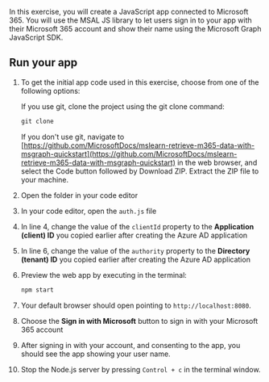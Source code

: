 In this exercise, you will create a JavaScript app connected to Microsoft 365. You will use the MSAL JS library to let users sign in to your app with their Microsoft 365 account and show their name using the Microsoft Graph JavaScript SDK. 

## Run your app

1. To get the initial app code used in this exercise, choose from one of the following options:

    If you use git, clone the project using the git clone command:

    ```cmd
    git clone
    ```

    If you don't use git, navigate to [https://github.com/MicrosoftDocs/mslearn-retrieve-m365-data-with-msgraph-quickstart](https://github.com/MicrosoftDocs/mslearn-retrieve-m365-data-with-msgraph-quickstart) in the web browser, and select the Code button followed by Download ZIP. Extract the ZIP file to your machine.

1. Open the folder in your code editor
1. In your code editor, open the `auth.js` file
1. In line 4, change the value of the `clientId` property to the **Application (client) ID** you copied earlier after creating the Azure AD application
1. In line 6, change the value of the `authority` property to the **Directory (tenant) ID** you copied earlier after creating the Azure AD application
1. Preview the web app by executing in the terminal:

    ```cmd
    npm start
    ```

1. Your default browser should open pointing to `http://localhost:8080`.
1. Choose the **Sign in with Microsoft** button to sign in with your Microsoft 365 account
1. After signing in with your account, and consenting to the app, you should see the app showing your user name.
1. Stop the Node.js server by pressing `Control + c` in the terminal window.
